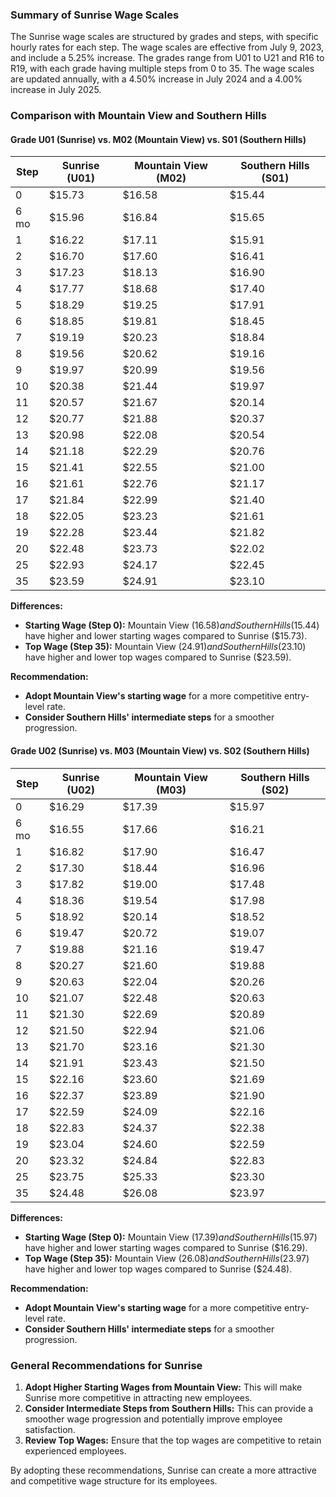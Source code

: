 ### Summary of Sunrise Wage Scales

The Sunrise wage scales are structured by grades and steps, with specific hourly rates for each step. The wage scales are effective from July 9, 2023, and include a 5.25% increase. The grades range from U01 to U21 and R16 to R19, with each grade having multiple steps from 0 to 35. The wage scales are updated annually, with a 4.50% increase in July 2024 and a 4.00% increase in July 2025.

### Comparison with Mountain View and Southern Hills

#### Grade U01 (Sunrise) vs. M02 (Mountain View) vs. S01 (Southern Hills)

| Step | Sunrise (U01) | Mountain View (M02) | Southern Hills (S01) |
|------|---------------|---------------------|----------------------|
| 0    | $15.73        | $16.58              | $15.44               |
| 6 mo | $15.96        | $16.84              | $15.65               |
| 1    | $16.22        | $17.11              | $15.91               |
| 2    | $16.70        | $17.60              | $16.41               |
| 3    | $17.23        | $18.13              | $16.90               |
| 4    | $17.77        | $18.68              | $17.40               |
| 5    | $18.29        | $19.25              | $17.91               |
| 6    | $18.85        | $19.81              | $18.45               |
| 7    | $19.19        | $20.23              | $18.84               |
| 8    | $19.56        | $20.62              | $19.16               |
| 9    | $19.97        | $20.99              | $19.56               |
| 10   | $20.38        | $21.44              | $19.97               |
| 11   | $20.57        | $21.67              | $20.14               |
| 12   | $20.77        | $21.88              | $20.37               |
| 13   | $20.98        | $22.08              | $20.54               |
| 14   | $21.18        | $22.29              | $20.76               |
| 15   | $21.41        | $22.55              | $21.00               |
| 16   | $21.61        | $22.76              | $21.17               |
| 17   | $21.84        | $22.99              | $21.40               |
| 18   | $22.05        | $23.23              | $21.61               |
| 19   | $22.28        | $23.44              | $21.82               |
| 20   | $22.48        | $23.73              | $22.02               |
| 25   | $22.93        | $24.17              | $22.45               |
| 35   | $23.59        | $24.91              | $23.10               |

**Differences:**
- **Starting Wage (Step 0):** Mountain View ($16.58) and Southern Hills ($15.44) have higher and lower starting wages compared to Sunrise ($15.73).
- **Top Wage (Step 35):** Mountain View ($24.91) and Southern Hills ($23.10) have higher and lower top wages compared to Sunrise ($23.59).

**Recommendation:**
- **Adopt Mountain View's starting wage** for a more competitive entry-level rate.
- **Consider Southern Hills' intermediate steps** for a smoother progression.

#### Grade U02 (Sunrise) vs. M03 (Mountain View) vs. S02 (Southern Hills)

| Step | Sunrise (U02) | Mountain View (M03) | Southern Hills (S02) |
|------|---------------|---------------------|----------------------|
| 0    | $16.29        | $17.39              | $15.97               |
| 6 mo | $16.55        | $17.66              | $16.21               |
| 1    | $16.82        | $17.90              | $16.47               |
| 2    | $17.30        | $18.44              | $16.96               |
| 3    | $17.82        | $19.00              | $17.48               |
| 4    | $18.36        | $19.54              | $17.98               |
| 5    | $18.92        | $20.14              | $18.52               |
| 6    | $19.47        | $20.72              | $19.07               |
| 7    | $19.88        | $21.16              | $19.47               |
| 8    | $20.27        | $21.60              | $19.88               |
| 9    | $20.63        | $22.04              | $20.26               |
| 10   | $21.07        | $22.48              | $20.63               |
| 11   | $21.30        | $22.69              | $20.89               |
| 12   | $21.50        | $22.94              | $21.06               |
| 13   | $21.70        | $23.16              | $21.30               |
| 14   | $21.91        | $23.43              | $21.50               |
| 15   | $22.16        | $23.60              | $21.69               |
| 16   | $22.37        | $23.89              | $21.90               |
| 17   | $22.59        | $24.09              | $22.16               |
| 18   | $22.83        | $24.37              | $22.38               |
| 19   | $23.04        | $24.60              | $22.59               |
| 20   | $23.32        | $24.84              | $22.83               |
| 25   | $23.75        | $25.33              | $23.30               |
| 35   | $24.48        | $26.08              | $23.97               |

**Differences:**
- **Starting Wage (Step 0):** Mountain View ($17.39) and Southern Hills ($15.97) have higher and lower starting wages compared to Sunrise ($16.29).
- **Top Wage (Step 35):** Mountain View ($26.08) and Southern Hills ($23.97) have higher and lower top wages compared to Sunrise ($24.48).

**Recommendation:**
- **Adopt Mountain View's starting wage** for a more competitive entry-level rate.
- **Consider Southern Hills' intermediate steps** for a smoother progression.

### General Recommendations for Sunrise

1. **Adopt Higher Starting Wages from Mountain View:** This will make Sunrise more competitive in attracting new employees.
2. **Consider Intermediate Steps from Southern Hills:** This can provide a smoother wage progression and potentially improve employee satisfaction.
3. **Review Top Wages:** Ensure that the top wages are competitive to retain experienced employees.

By adopting these recommendations, Sunrise can create a more attractive and competitive wage structure for its employees.
